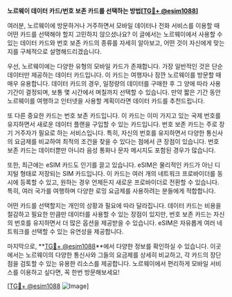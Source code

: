 **노르웨이 데이터 카드/번호 보존 카드를 선택하는 방법[[TG💪+ @esim1088](https://t.me/s/esim1088)]**

여러분, 노르웨이에 방문하거나 거주하면서 모바일 데이터나 전화 서비스를 이용할 때 어떤 카드를 선택해야 할지 고민하지 않으셨나요? 이 글에서는 노르웨이에서 사용할 수 있는 데이터 카드와 번호 보존 카드의 종류를 자세히 알아보고, 어떤 것이 자신에게 맞는지를 구체적으로 설명해드리겠습니다.

우선, 노르웨이에는 다양한 유형의 모바일 카드가 존재합니다. 가장 일반적인 것은 단순 데이터만 제공하는 데이터 카드입니다. 이 카드는 여행자나 잠깐 노르웨이를 방문할 때 매우 유용합니다. 데이터 카드의 경우, 일정량의 데이터를 구매한 후 그 양에 따라 사용 기간이 결정되며, 보통 몇 시간에서 며칠까지 선택할 수 있습니다. 만약 짧은 기간 동안 노르웨이를 여행하고 인터넷을 사용할 계획이라면 데이터 카드를 추천드립니다.

또 다른 중요한 카드는 번호 보존 카드입니다. 이 카드는 이미 가지고 있는 국제 번호를 유지하면서 새로운 데이터 플랜을 구입할 수 있는 카드입니다. 번호 보존 카드는 주로 장기 거주자가 필요로 하는 서비스입니다. 특히, 자신의 번호를 유지하면서 다양한 통신사의 요금제를 비교하여 최적의 조건을 찾을 수 있다는 점에서 큰 장점이 있습니다. 번호 보존 카드는 데이터뿐만 아니라 음성 통화나 문자 메시지도 포함된 경우가 많습니다.

또한, 최근에는 eSIM 카드도 인기를 끌고 있습니다. eSIM은 물리적인 카드가 아닌 디지털 형태로 저장되는 SIM 카드입니다. 이 카드는 여러 개의 네트워크 프로바이더를 동시에 등록할 수 있고, 원하는 경우 언제든지 새로운 프로바이더로 전환할 수 있습니다. 특히, 여러 국가를 여행하며 다양한 로밍 요금제를 사용하려는 분들에게 적합합니다.

어떤 카드를 선택할지는 개인의 상황과 필요에 따라 달라집니다. 데이터 카드는 비용을 절감하고 필요한 만큼만 데이터를 사용할 수 있는 장점이 있지만, 번호 보존 카드는 자신의 번호를 유지하면서 더 많은 옵션을 제공받을 수 있습니다. eSIM은 자유롭게 여러 네트워크를 선택할 수 있는 유연성을 제공합니다.

마지막으로, **[TG💪+ @esim1088](https://t.me/s/esim1088)**에서 다양한 정보를 확인하실 수 있습니다. 이곳에서는 노르웨이의 다양한 통신사와 그들의 요금제를 상세히 비교하고, 각 카드의 장단점을 검토할 수 있는 유용한 리소스를 제공합니다. 노르웨이에서 편리하게 모바일 서비스를 이용하고 싶다면, 꼭 한번 방문해보세요!

[[TG💪+ @esim1088](https://t.me/s/esim1088) ![Image](https://i.postimg.cc/Y0z9fWf4/image.png)]